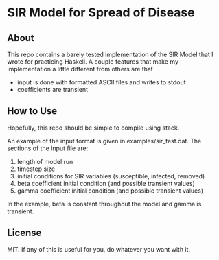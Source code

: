 SIR Model for Spread of Disease
===============================

About
-----
This repo contains a barely tested implementation of the SIR Model 
that I wrote for practicing Haskell. A couple features that make my
implementation a little different from others are that
  * input is done with formatted ASCII files and writes to stdout
  * coefficients are transient

How to Use
----------
Hopefully, this repo should be simple to compile using stack.

An example of the input format is given in examples/sir_test.dat. 
The sections of the input file are:

  1. length of model run
  2. timestep size
  3. initial conditions for SIR variables (susceptible, infected, removed)
  4. beta coefficient initial condition (and possible transient values)
  5. gamma coefficient initial condition (and possible transient values)

In the example, beta is constant throughout the model and gamma is transient.

License
-------
MIT. If any of this is useful for you, do whatever you want with it.


